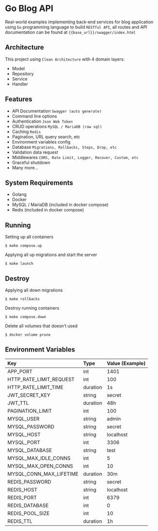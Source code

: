 # Go Blog API

Real-world examples implementing back-end services for blog application using `Go` programming language to build `RESTful API`, all routes and API documentation can be found at `{{base_url}}/swagger/index.html`

## Architecture

This project using `Clean Architecture` with 4 domain layers:

- Model
- Repository
- Service
- Handler

## Features

- API Documentation `Swagger (auto generate)`
- Command line options
- Authentication `Json Web Token`
- CRUD operations `MySQL / MariaDB (raw sql)`
- Caching `Redis`
- Pagination, URL query search, etc
- Environment variables config
- Database `Migrations, Rollbacks, Steps, Drop, etc`
- Validation data request
- Middlewares `CORS, Rate Limit, Logger, Recover, Custom, etc`
- Graceful shutdown
- Many more...

## System Requirements

- Golang
- Docker
- MySQL / MariaDB (included in docker compose)
- Redis (included in docker compose)

## Running

Setting up all containers

```console
$ make compose.up
```

Applying all up migrations and start the server

```console
$ make launch
```

## Destroy

Applying all down migrations

```console
$ make rollbacks
```

Destroy running containers

```console
$ make compose.down
```

Delete all volumes that doesn't used

```console
$ docker volume prune
```

## Environment Variables

| **Key**                 | **Type** | **Value (Example)** |
| :---------------------- | :------- | :------------------ |
| APP_PORT                | int      | 1401                |
| HTTP_RATE_LIMIT_REQUEST | int      | 100                 |
| HTTP_RATE_LIMIT_TIME    | duration | 1s                  |
| JWT_SECRET_KEY          | string   | secret              |
| JWT_TTL                 | duration | 48h                 |
| PAGINATION_LIMIT        | int      | 100                 |
| MYSQL_USER              | string   | admin               |
| MYSQL_PASSWORD          | string   | secret              |
| MYSQL_HOST              | string   | localhost           |
| MYSQL_PORT              | int      | 3306                |
| MYSQL_DATABASE          | string   | test                |
| MYSQL_MAX_IDLE_CONNS    | int      | 5                   |
| MYSQL_MAX_OPEN_CONNS    | int      | 10                  |
| MYSQL_CONN_MAX_LIFETIME | duration | 30m                 |
| REDIS_PASSWORD          | string   | secret              |
| REDIS_HOST              | string   | localhost           |
| REDIS_PORT              | int      | 6379                |
| REDIS_DATABASE          | int      | 0                   |
| REDIS_POOL_SIZE         | int      | 10                  |
| REDIS_TTL               | duration | 1h                  |
